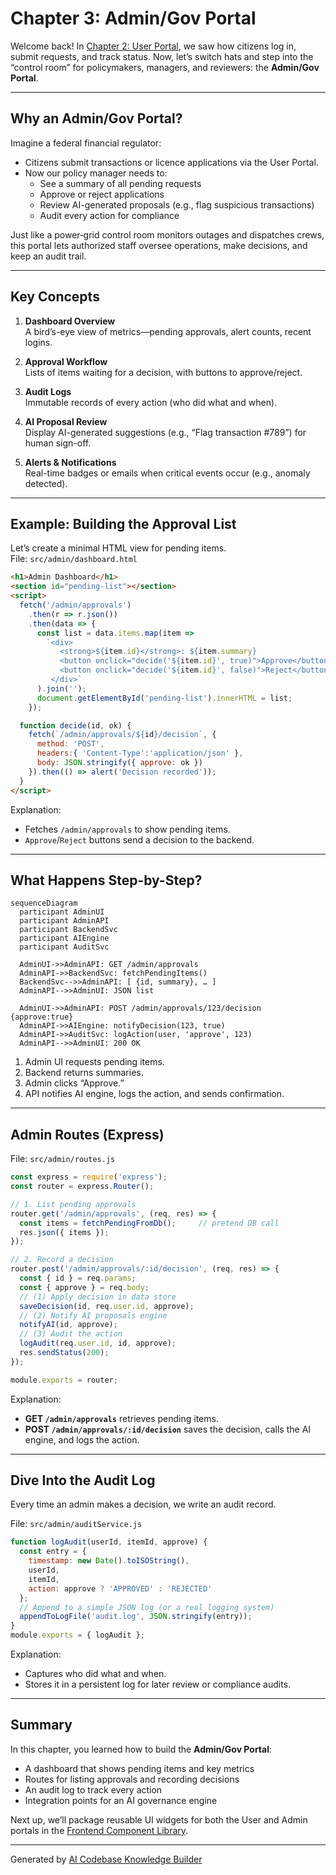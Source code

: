 # Chapter 3: Admin/Gov Portal

Welcome back! In [Chapter 2: User Portal](02_user_portal_.md), we saw how citizens log in, submit requests, and track status. Now, let’s switch hats and step into the “control room” for policymakers, managers, and reviewers: the **Admin/Gov Portal**.

---

## Why an Admin/Gov Portal?

Imagine a federal financial regulator:

- Citizens submit transactions or licence applications via the User Portal.  
- Now our policy manager needs to:
  - See a summary of all pending requests  
  - Approve or reject applications  
  - Review AI-generated proposals (e.g., flag suspicious transactions)  
  - Audit every action for compliance  

Just like a power‐grid control room monitors outages and dispatches crews, this portal lets authorized staff oversee operations, make decisions, and keep an audit trail.

---

## Key Concepts

1. **Dashboard Overview**  
   A bird’s-eye view of metrics—pending approvals, alert counts, recent logins.

2. **Approval Workflow**  
   Lists of items waiting for a decision, with buttons to approve/reject.

3. **Audit Logs**  
   Immutable records of every action (who did what and when).

4. **AI Proposal Review**  
   Display AI-generated suggestions (e.g., “Flag transaction #789”) for human sign-off.

5. **Alerts & Notifications**  
   Real-time badges or emails when critical events occur (e.g., anomaly detected).

---

## Example: Building the Approval List

Let’s create a minimal HTML view for pending items.  
File: `src/admin/dashboard.html`

```html
<h1>Admin Dashboard</h1>
<section id="pending-list"></section>
<script>
  fetch('/admin/approvals')
    .then(r => r.json())
    .then(data => {
      const list = data.items.map(item =>
        `<div>
           <strong>${item.id}</strong>: ${item.summary}
           <button onclick="decide('${item.id}', true)">Approve</button>
           <button onclick="decide('${item.id}', false)">Reject</button>
         </div>`
      ).join('');
      document.getElementById('pending-list').innerHTML = list;
    });

  function decide(id, ok) {
    fetch(`/admin/approvals/${id}/decision`, {
      method: 'POST',
      headers:{ 'Content-Type':'application/json' },
      body: JSON.stringify({ approve: ok })
    }).then(() => alert('Decision recorded'));
  }
</script>
```

Explanation:
- Fetches `/admin/approvals` to show pending items.
- `Approve`/`Reject` buttons send a decision to the backend.

---

## What Happens Step-by-Step?

```mermaid
sequenceDiagram
  participant AdminUI
  participant AdminAPI
  participant BackendSvc
  participant AIEngine
  participant AuditSvc

  AdminUI->>AdminAPI: GET /admin/approvals
  AdminAPI->>BackendSvc: fetchPendingItems()
  BackendSvc-->>AdminAPI: [ {id, summary}, … ]
  AdminAPI-->>AdminUI: JSON list

  AdminUI->>AdminAPI: POST /admin/approvals/123/decision {approve:true}
  AdminAPI->>AIEngine: notifyDecision(123, true)
  AdminAPI->>AuditSvc: logAction(user, 'approve', 123)
  AdminAPI-->>AdminUI: 200 OK
```

1. Admin UI requests pending items.  
2. Backend returns summaries.  
3. Admin clicks “Approve.”  
4. API notifies AI engine, logs the action, and sends confirmation.

---

## Admin Routes (Express)

File: `src/admin/routes.js`

```js
const express = require('express');
const router = express.Router();

// 1. List pending approvals
router.get('/admin/approvals', (req, res) => {
  const items = fetchPendingFromDb();     // pretend DB call
  res.json({ items });
});

// 2. Record a decision
router.post('/admin/approvals/:id/decision', (req, res) => {
  const { id } = req.params;
  const { approve } = req.body;
  // (1) Apply decision in data store
  saveDecision(id, req.user.id, approve);
  // (2) Notify AI proposals engine
  notifyAI(id, approve);
  // (3) Audit the action
  logAudit(req.user.id, id, approve);
  res.sendStatus(200);
});

module.exports = router;
```

Explanation:
- **GET `/admin/approvals`** retrieves pending items.  
- **POST `/admin/approvals/:id/decision`** saves the decision, calls the AI engine, and logs the action.

---

## Dive Into the Audit Log

Every time an admin makes a decision, we write an audit record.

File: `src/admin/auditService.js`

```js
function logAudit(userId, itemId, approve) {
  const entry = {
    timestamp: new Date().toISOString(),
    userId,
    itemId,
    action: approve ? 'APPROVED' : 'REJECTED'
  };
  // Append to a simple JSON log (or a real logging system)
  appendToLogFile('audit.log', JSON.stringify(entry));
}
module.exports = { logAudit };
```

Explanation:
- Captures who did what and when.
- Stores it in a persistent log for later review or compliance audits.

---

## Summary

In this chapter, you learned how to build the **Admin/Gov Portal**:
- A dashboard that shows pending items and key metrics  
- Routes for listing approvals and recording decisions  
- An audit log to track every action  
- Integration points for an AI governance engine

Next up, we’ll package reusable UI widgets for both the User and Admin portals in the [Frontend Component Library](04_frontend_component_library_.md).

---

Generated by [AI Codebase Knowledge Builder](https://github.com/The-Pocket/Tutorial-Codebase-Knowledge)